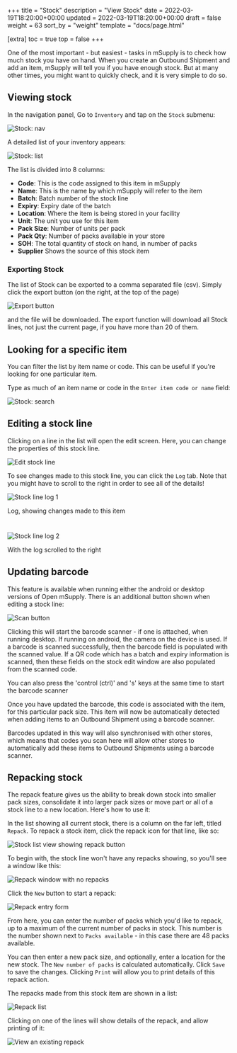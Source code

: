 +++
title = "Stock"
description = "View Stock"
date = 2022-03-19T18:20:00+00:00
updated = 2022-03-19T18:20:00+00:00
draft = false
weight = 63
sort_by = "weight"
template = "docs/page.html"

[extra]
toc = true
top = false
+++

One of the most important - but easiest - tasks in mSupply is to check how much stock you have on hand. When you create an Outbound Shipment and add an item, mSupply will tell you if you have enough stock. But at many other times, you might want to quickly check, and it is very simple to do so.

## Viewing stock

In the navigation panel, Go to `Inventory` and tap on the `Stock` submenu:

![Stock: nav](/docs/inventory/images/stock_gotostock.png)

A detailed list of your inventory appears:

![Stock: list](/docs/inventory/images/stock_viewstock.png)

The list is divided into 8 columns:

- **Code**: This is the code assigned to this item in mSupply
- **Name**: This is the name by which mSupply will refer to the item
- **Batch**: Batch number of the stock line
- **Expiry**: Expiry date of the batch
- **Location**: Where the item is being stored in your facility
- **Unit**: The unit you use for this item
- **Pack Size**: Number of units per pack
- **Pack Qty**: Number of packs available in your store
- **SOH**: The total quantity of stock on hand, in number of packs
- **Supplier** Shows the source of this stock item

### Exporting Stock

The list of Stock can be exported to a comma separated file (csv). Simply click the export button (on the right, at the top of the page)

![Export button](/docs/inventory/images/export.png)

and the file will be downloaded. The export function will download all Stock lines, not just the current page, if you have more than 20 of them.

## Looking for a specific item

You can filter the list by item name or code. This can be useful if you're looking for one particular item.

Type as much of an item name or code in the `Enter item code or name` field:

![Stock: search](/docs/inventory/images/stock_search.gif)

## Editing a stock line

Clicking on a line in the list will open the edit screen. Here, you can change the properties of this stock line.

![Edit stock line](/docs/inventory/images/stock_edit_line.png)

To see changes made to this stock line, you can click the `Log` tab. Note that you might have to scroll to the right in order to see all of the details!

![Stock line log 1](/docs/inventory/images/stock_line_edit_log_1.png)

<div class="imagetitle" style="margin-bottom: 40px;">Log, showing changes made to this item</div>

![Stock line log 2](/docs/inventory/images/stock_line_edit_log_2.png)

<div class="imagetitle">With the log scrolled to the right</div>

## Updating barcode

This feature is available when running either the android or desktop versions of Open mSupply.
There is an additional button shown when editing a stock line:

![Scan button](/docs/inventory/images/stock-line-edit-scan.png)

Clicking this will start the barcode scanner - if one is attached, when running desktop. If running on android, the camera on the device is used.
If a barcode is scanned successfully, then the barcode field is populated with the scanned value. If a QR code which has a batch and expiry information is scanned, then these fields on the stock edit window are also populated from the scanned code.

<div class="tip">You can also press the 'control (ctrl)' and 's' keys at the same time to start the barcode scanner</div>

Once you have updated the barcode, this code is associated with the item, for this particular pack size. This item will now be automatically detected when adding items to an Outbound Shipment using a barcode scanner.

Barcodes updated in this way will also synchronised with other stores, which means that codes you scan here will allow other stores to automatically add these items to Outbound Shipments using a barcode scanner.

## Repacking stock

The repack feature gives us the ability to break down stock into smaller pack sizes, consolidate it into larger pack sizes or move part or all of a stock line to a new location. Here's how to use it:

In the list showing all current stock, there is a column on the far left, titled `Repack`. To repack a stock item, click the repack icon for that line, like so:

![Stock list view showing repack button](/docs/inventory/images/stock-list-view-repack.png)

To begin with, the stock line won't have any repacks showing, so you'll see a window like this:

![Repack window with no repacks](/docs/inventory/images/repack-no-repacks.png)

Click the `New` button to start a repack:

![Repack entry form](/docs/inventory/images/repack-enter.png)

From here, you can enter the number of packs which you'd like to repack, up to a maximum of the current number of packs in stock. This number is the number shown next to `Packs available` - in this case there are 48 packs available.

You can then enter a new pack size, and optionally, enter a location for the new stock. The `New number of packs` is calculated automatically.
Click `Save` to save the changes. Clicking `Print` will allow you to print details of this repack action.

The repacks made from this stock item are shown in a list:

![Repack list](/docs/inventory/images/repack-list.png)

Clicking on one of the lines will show details of the repack, and allow printing of it:

![View an existing repack](/docs/inventory/images/repack-view.png)